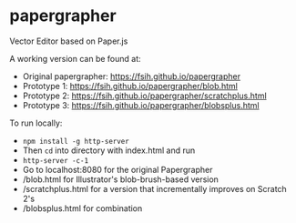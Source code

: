 # papergrapher
Vector Editor based on Paper.js

A working version can be found at:
- Original papergrapher: https://fsih.github.io/papergrapher
- Prototype 1: https://fsih.github.io/papergrapher/blob.html
- Prototype 2: https://fsih.github.io/papergrapher/scratchplus.html
- Prototype 3:  https://fsih.github.io/papergrapher/blobsplus.html

To run locally:
- `npm install -g http-server`
- Then `cd` into directory with index.html and run
- `http-server -c-1`
- Go to localhost:8080 for the original Papergrapher
- /blob.html for Illustrator's blob-brush-based version
- /scratchplus.html for a version that incrementally improves on Scratch 2's
- /blobsplus.html for combination